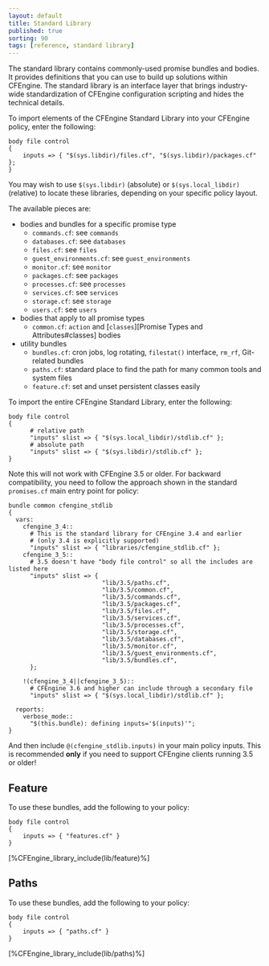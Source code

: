 ```yaml
---
layout: default
title: Standard Library
published: true
sorting: 90
tags: [reference, standard library]
---
```


The standard library contains commonly-used promise bundles and bodies. It provides definitions 
that you can use to build up solutions within CFEngine. The standard library is an interface 
layer that brings industry-wide standardization of CFEngine configuration 
scripting and hides the technical details.

To import elements of the CFEngine Standard Library into your CFEngine policy, enter the following: 

```cf3
body file control
{
    inputs => { "$(sys.libdir)/files.cf", "$(sys.libdir)/packages.cf" };
}
```

You may wish to use `$(sys.libdir)` (absolute) or
`$(sys.local_libdir)` (relative) to locate these libraries, depending
on your specific policy layout.

The available pieces are:

* bodies and bundles for a specific promise type
  * `commands.cf`: see `commands`
  * `databases.cf`: see `databases`
  * `files.cf`: see `files`
  * `guest_environments.cf`: see `guest_environments`
  * `monitor.cf`: see `monitor`
  * `packages.cf`: see `packages`
  * `processes.cf`: see `processes`
  * `services.cf`: see `services`
  * `storage.cf`: see `storage`
  * `users.cf`: see `users`
* bodies that apply to all promise types
  * `common.cf`: `action` and [`classes`][Promise Types and Attributes#classes] bodies
* utility bundles
  * `bundles.cf`: cron jobs, log rotating, `filestat()` interface, `rm_rf`, Git-related bundles
  * `paths.cf`: standard place to find the path for many common tools and system files
  * `feature.cf`: set and unset persistent classes easily

To import the entire CFEngine Standard Library, enter the following:

```cf3
body file control
{
      # relative path
      "inputs" slist => { "$(sys.local_libdir)/stdlib.cf" };
      # absolute path
      "inputs" slist => { "$(sys.libdir)/stdlib.cf" };
}
```

Note this will not work with CFEngine 3.5 or older.  For backward
compatibility, you need to follow the approach shown in the standard
`promises.cf` main entry point for policy:

```cf3
bundle common cfengine_stdlib
{
  vars:
    cfengine_3_4::
      # This is the standard library for CFEngine 3.4 and earlier
      # (only 3.4 is explicitly supported)
      "inputs" slist => { "libraries/cfengine_stdlib.cf" };
    cfengine_3_5::
      # 3.5 doesn't have "body file control" so all the includes are listed here
      "inputs" slist => {
                          "lib/3.5/paths.cf",
                          "lib/3.5/common.cf",
                          "lib/3.5/commands.cf",
                          "lib/3.5/packages.cf",
                          "lib/3.5/files.cf",
                          "lib/3.5/services.cf",
                          "lib/3.5/processes.cf",
                          "lib/3.5/storage.cf",
                          "lib/3.5/databases.cf",
                          "lib/3.5/monitor.cf",
                          "lib/3.5/guest_environments.cf",
                          "lib/3.5/bundles.cf",
      };

    !(cfengine_3_4||cfengine_3_5)::
      # CFEngine 3.6 and higher can include through a secondary file
      "inputs" slist => { "$(sys.local_libdir)/stdlib.cf" };

  reports:
    verbose_mode::
      "$(this.bundle): defining inputs='$(inputs)'";
}
```

And then include `@(cfengine_stdlib.inputs)` in your main policy
inputs.  This is recommended **only** if you need to support CFEngine
clients running 3.5 or older!

## Feature

To use these bundles, add the following to your policy:

```cf3
body file control
{
	inputs => { "features.cf" }
}
```


[%CFEngine_library_include(lib/feature)%]

## Paths

To use these bundles, add the following to your policy:

```cf3
body file control
{
	inputs => { "paths.cf" }
}
```


[%CFEngine_library_include(lib/paths)%]

